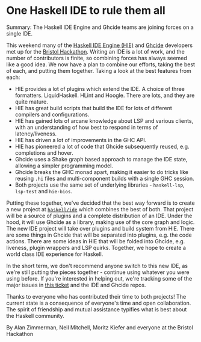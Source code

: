# One Haskell IDE to rule them all

Summary: The Haskell IDE Engine and Ghcide teams are joining forces on a single IDE.

This weekend many of the [Haskell IDE Engine (HIE)](https://github.com/haskell/haskell-ide-engine) and [Ghcide](https://github.com/digital-asset/ghcide) developers met up for the [Bristol Hackathon](https://mpickering.github.io/bristol2020.html). Writing an IDE is a lot of work, and the number of contributors is finite, so combining forces has always seemed like a good idea. We now have a plan to combine our efforts, taking the best of each, and putting them together. Taking a look at the best features from each:

* HIE provides a lot of plugins which extend the IDE. A choice of three formatters. LiquidHaskell. HLint and Hoogle. There are lots, and they are quite mature.
* HIE has great build scripts that build the IDE for lots of different compilers and configurations.
* HIE has gained lots of arcane knowledge about LSP and various clients, with an understanding of how best to respond in terms of latency/liveness.
* HIE has driven a lot of improvements in the GHC API.
* HIE has pioneered a lot of code that Ghcide subsequently reused, e.g. completions and hover.
* Ghcide uses a Shake graph based approach to manage the IDE state, allowing a simpler programming model.
* Ghcide breaks the GHC monad apart, making it easier to do tricks like reusing `.hi` files and multi-component builds with a single GHC session.
* Both projects use the same set of underlying libraries - `haskell-lsp`, `lsp-test` and `hie-bios`.

Putting these together, we've decided that the best way forward is to create a new project at [`haskell/ide`](https://github.com/haskell/ide/) which combines the best of both. That project will be a source of plugins and a complete distribution of an IDE. Under the hood, it will use Ghcide as a library, making use of the core graph and logic. The new IDE project will take over plugins and build system from HIE. There are some things in Ghcide that will be separated into plugins, e.g. the code actions. There are some ideas in HIE that will be folded into Ghcide, e.g. liveness, plugin wrappers and LSP quirks. Together, we hope to create a world class IDE experience for Haskell.

In the short term, we don't recommend anyone switch to this new IDE, as we're still putting the pieces together - continue using whatever you were using before. If you're interested in helping out, we're tracking some of the major issues in [this ticket](https://github.com/haskell/ide/issues/1) and the IDE and Ghcide repos.

Thanks to everyone who has contributed their time to both projects! The current state is a consequence of everyone's time and open collaboration. The spirit of friendship and mutual assistance typifies what is best about the Haskell community.

By Alan Zimmerman, Neil Mitchell, Moritz Kiefer and everyone at the Bristol Hackathon
